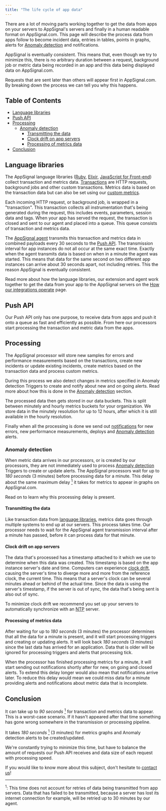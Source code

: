 ```yaml
---
title: "The life cycle of app data"
---
```


There are a lot of moving parts working together to get the data from apps on your servers to AppSignal's servers and finally in a human readable format on AppSignal.com. This page will describe the process data from apps follow to become incident data, entries in tables, points in graphs, alerts for [Anomaly detection](/application/anomaly-detection) and notifications.

AppSignal is eventually consistent. This means that, even though we try to minimize this, there is no arbitrary duration between a request, background job or metric data being recorded in an app and this data being displayed data on AppSignal.com.

Requests that are sent later than others will appear first in AppSignal.com. By breaking down the process we can tell you why this happens.

## Table of Contents

- [Language libraries](#language-libraries)
- [Push API](#push-api)
- [Processing](#processing)
  - [Anomaly detection](#anomaly-detection)
    - [Transmitting the data](#transmitting-the-data)
    - [Clock drift on app servers](#clock-drift-on-app-servers)
    - [Processing of metrics data](#processing-of-metrics-data)
- [Conclusion](#conclusion)

## Language libraries

The AppSignal language libraries ([Ruby](/ruby), [Elixir](/elixir), [JavaScript for Front-end](/front-end)) collect transaction and metrics data. [Transactions](/appsignal/terminology.html#transactions) are HTTP requests, background jobs and other custom transactions. Metrics data is based on the transaction data but can also be set using our [custom metrics](/metrics/custom.html).

Each incoming HTTP request, or background job, is wrapped in a "transaction". This transaction collects all instrumentation that's being generated during the request, this includes events, parameters, session data and tags. When your app has served the request, the transaction is closed and sent to our agent and placed into a queue. This queue consists of transaction and metrics data.

The [AppSignal agent](/appsignal/terminology.html#agent) transmits this transaction and metrics data in combined payloads every 30 seconds to the [Push API](#push-api). The transmission interval for app instances do not all occur at the same exact time. Exactly when the agent transmits data is based on when in a minute the agent was started. This means that data for the same second on two different app instances can arrive about 30 seconds apart, not including retries. This the reason AppSignal is eventually consistent.

Read more about how the language libraries, our extension and agent work together to get the data from your app to the AppSignal servers on the [How our integrations operate](/appsignal/how-appsignal-operates.html) page.

## Push API

Our Push API only has one purpose, to receive data from apps and push it onto a queue as fast and efficiently as possible. From here our processors start processing the transaction and metric data from the apps.

## Processing

The AppSignal processor will store new samples for errors and performance measurements based on the transactions, create new incidents or update existing incidents, create metrics based on the transaction data and process custom metrics.

During this process we also detect changes in metrics specified in Anomaly detection Triggers to create and notify about new and on going alerts. Read more about how this is done in the [Anomaly detection](#anomaly-detection) section.

The processed data then gets stored in our data buckets. This is split between minutely and hourly metrics buckets for your organization. We store data in the minutely resolution for up to 12 hours, after which it is still available in the hourly resolution.

Finally when all the processing is done we send out [notifications](/application/integrations/) for new errors, new performance measurements, deploys and [Anomaly detection](#anomaly-detection) alerts.

### Anomaly detection

When metric data arrives in our processors, or is created by our processors, they are not immediately used to process [Anomaly detection](/application/anomaly-detection) Triggers to create or update alerts. The AppSignal processors wait for up to _180 seconds_ (3 minutes) before processing data for a minute. This delay about the same maximum delay [<sup>1</sup>][retries] it takes for metrics to appear in graphs on AppSignal.com.

Read on to learn why this processing delay is present.

#### Transmitting the data

Like transaction data from [language libraries](#language-libries), metrics data goes through multiple systems to end up at our servers. This process takes time. Our processor needs to wait for the AppSignal agent transmission interval after a minute has passed, before it can process data for that minute.

#### Clock drift on app servers

The data that's processed has a timestamp attached to it which we use to determine when this data was created. This timestamp is based on the app instance server's date and time. Computers can experience [clock drift](https://en.wikipedia.org/wiki/Clock_drift), causing the server's time to diverge more and more from the reference clock, the current time. This means that a server's clock can be several minutes ahead or behind of the actual time. Since the data is using the server's timestamp, if the server is out of sync, the data that's being sent is also out of sync.

To minimize clock drift we recommend you set up your servers to automatically synchronize with an [NTP](https://en.wikipedia.org/wiki/Network_Time_Protocol) server.

#### Processing of metrics data

After waiting for up to _180 seconds_ (3 minutes) the processor determines that all the data for a minute is present, and it will start processing triggers and creating or updating alerts. It will look back _180 seconds_ (3 minutes) since the last data has arrived for an application. Data that is older will be ignored for processing triggers and alerts that processing tick.

When the processor has finished processing metrics for a minute, it will start sending out notifications shortly after for new, on going and closed alerts. To extend this delay longer would also mean that notifications arrive later. To reduce this delay would mean we could miss data for a minute providing alerts and notifications about metric data that is incomplete.

## Conclusion

It can take up to _90 seconds_ [<sup>1</sup>][retries] for transaction and metrics data to appear. This is a worst-case scenario. If it hasn't appeared after that time something has gone wrong somewhere in the transmission or processing pipeline.

It takes _180 seconds_ [<sup>1</sup>][retries] (3 minutes) for metrics graphs and Anomaly detection alerts to be created/updated.

We're constantly trying to minimize this time, but have to balance the amount of requests our Push API receives and data size of each request with processing speed.

If you would like to know more about this subject, don't hesitate to [contact us](mailto:support@appsignal.com)!

---

<a name="retries-footnote"></a>
<sup>1</sup>: This time does not account for retries of data being transmitted from app servers. Data that has failed to be transmitted, because a server has lost its internet connection for example, will be retried up to 30 minutes by our agent.

[retries]: #retries-footnote
